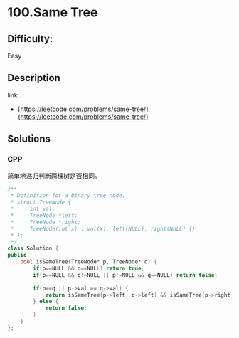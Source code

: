 # 100.Same Tree

## Difficulty:

Easy

## Description

link:
- [https://leetcode.com/problems/same-tree/](https://leetcode.com/problems/same-tree/)

## Solutions

### CPP

简单地递归判断两棵树是否相同。

```cpp
/**
 * Definition for a binary tree node.
 * struct TreeNode {
 *     int val;
 *     TreeNode *left;
 *     TreeNode *right;
 *     TreeNode(int x) : val(x), left(NULL), right(NULL) {}
 * };
 */
class Solution {
public:
    bool isSameTree(TreeNode* p, TreeNode* q) {
        if(p==NULL && q==NULL) return true;
        if(p==NULL && q!=NULL || p!=NULL && q==NULL) return false;
        
        if(p==q || p->val == q->val) {
            return isSameTree(p->left, q->left) && isSameTree(p->right, q->right);
        } else {
            return false;
        }
    }
};
```